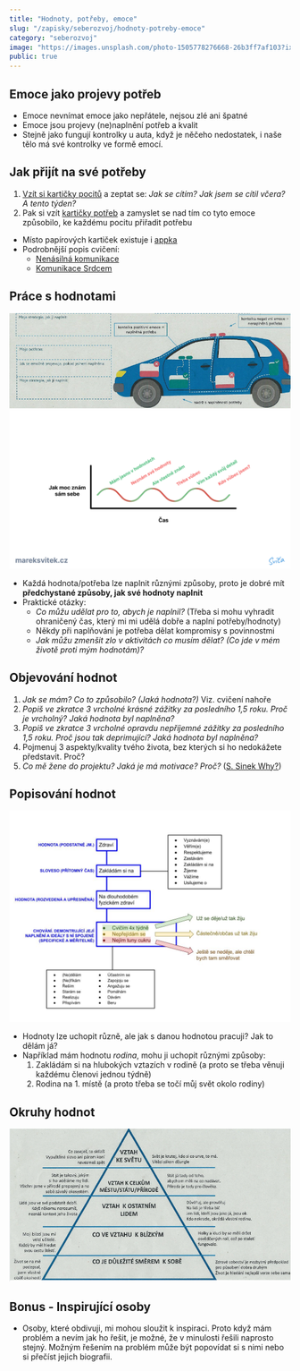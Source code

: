 ```yaml
---
title: "Hodnoty, potřeby, emoce"
slug: "/zapisky/seberozvoj/hodnoty-potreby-emoce"
category: "seberozvoj"
image: "https://images.unsplash.com/photo-1505778276668-26b3ff7af103?ixlib=rb-1.2.1&ixid=MnwxMjA3fDB8MHxwaG90by1wYWdlfHx8fGVufDB8fHx8&auto=format&fit=crop&w=1161&q=80"
public: true
---
```

## Emoce jako projevy potřeb
- Emoce nevnímat emoce jako nepřátele, nejsou zlé ani špatné 
- Emoce jsou projevy (ne)naplnění potřeb a kvalit
- Stejně jako fungují kontrolky u auta, když je něčeho nedostatek, i naše tělo má své kontrolky ve formě emocí.
## Jak přijít na své potřeby
1. [Vzít si kartičky pocitů](https://nenasilnakomunikace.org/wp-content/uploads/2021/01/karticky-pocity-nvc-v2.pdf) a zeptat se: *Jak se cítím? Jak jsem se cítil včera? A tento týden?*
2. Pak si vzít [kartičky potřeb](https://nenasilnakomunikace.org/wp-content/uploads/2021/01/karticky-potreby-nvc-v2.pdf) a zamyslet se nad tím co tyto emoce způsobilo, ke každému pocitu přiřadit potřebu

- Místo papírových kartiček existuje i [appka](https://nenasilnakomunikace.org/stahnete-si-cviceni-s-kartickami-potreb-a-pocitu/)
- Podrobnější popis cvičení:
	- [Nenásilná komunikace](https://nenasilnakomunikace.org/stahnete-si-cviceni-s-kartickami-potreb-a-pocitu/)
	- [Komunikace Srdcem](https://www.komunikacesrdcem.cz/jak-pracovat-s-kartickami-pocitu-a-potreb/)
## Práce s hodnotami
![V životě řídíme auto, o které je potřeba se starat a naplňovat jeho potřeby](./../Assets/Seberozvoj/Hodnoty/Potreby.png)
![V průběhu života se nám znalost svých hodnot může měnit](./../Assets/Seberozvoj/Hodnoty/Sinusoida.png)
- Každá hodnota/potřeba lze naplnit různými způsoby, proto je dobré mít **předchystané způsoby, jak své hodnoty naplnit**
- Praktické otázky:
	- *Co můžu udělat pro to, abych je naplnil?* (Třeba si mohu vyhradit ohraničený čas, který mi mi udělá dobře a naplní potřeby/hodnoty)
	- Někdy při naplňování je potřeba dělat kompromisy s povinnostmi
	- *Jak můžu zmenšit zlo v aktivitách co musím dělat? (Co jde v mém životě proti mým hodnotám)?*
## Objevování hodnot
1. *Jak se mám? Co to způsobilo? (Jaká hodnota?)* Viz. cvičení nahoře
2. *Popiš ve zkratce 3 vrcholné krásné zážitky za posledního 1,5 roku. Proč je vrcholný? Jaká hodnota byl naplněna?*
3. *Popiš ve zkratce 3 vrcholné opravdu nepříjemné zážitky za posledního 1,5 roku. Proč jsou tak deprimující? Jaká hodnota byl naplněna?*
4. Pojmenuj 3 aspekty/kvality tvého života, bez kterých si ho nedokážete představit. Proč?
5. *Co mě žene do projektu? Jaká je má motivace? Proč?* ([S. Sinek Why?](S.%20Sinek%20Why?))
## Popisování hodnot
![](./../Assets/Seberozvoj/Hodnoty/Klasifikace.jpg)
- Hodnoty lze uchopit různě, ale jak s danou hodnotou pracuji? Jak to dělám já?
- Například mám hodnotu *rodina*, mohu ji uchopit různými způsoby:
	1. Zakládám si na hlubokých vztazích v rodině (a proto se třeba věnuji každému členovi jednou týdně)
	2. Rodina na 1. místě (a proto třeba se točí můj svět okolo rodiny)
## Okruhy hodnot
![Pyramida hodnot](./../Assets/Seberozvoj/Hodnoty/Okruhy.png)
## Bonus - Inspirující osoby
- Osoby, které obdivuji, mi mohou sloužit k inspiraci. Proto když mám problém a nevím jak ho řešit, je možné, že v minulosti řešili naprosto stejný. Možným řešením na problém může být popovídat si s nimi nebo si přečíst jejich biografii.